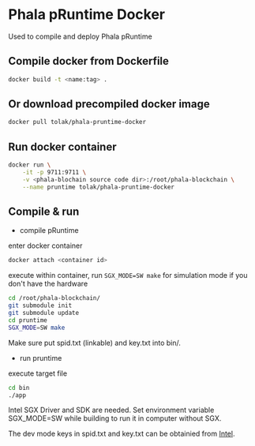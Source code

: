 # Phala pRuntime Docker

Used to compile and deploy Phala pRuntime

## Compile docker from Dockerfile

```sh
docker build -t <name:tag> .
```

## Or download precompiled docker image

```sh
docker pull tolak/phala-pruntime-docker
```

## Run docker container

```sh
docker run \
    -it -p 9711:9711 \
    -v <phala-blochain source code dir>:/root/phala-blockchain \
    --name pruntime tolak/phala-pruntime-docker
```

## Compile & run

 - compile pRuntime

enter docker container

```sh
docker attach <container id>
```

execute within container,  run ```SGX_MODE=SW make``` for simulation mode if you don't have the hardware

```sh
cd /root/phala-blockchain/
git submodule init
git submodule update
cd pruntime
SGX_MODE=SW make
```

Make sure put spid.txt (linkable) and key.txt into bin/.

 - run pruntime

execute target file

```sh
cd bin
./app
```
Intel SGX Driver and SDK are needed. Set environment variable SGX_MODE=SW while building to run it in computer without SGX.

The dev mode keys in spid.txt and key.txt can be obtainied from [Intel](https://software.intel.com/en-us/sgx/attestation-services).
